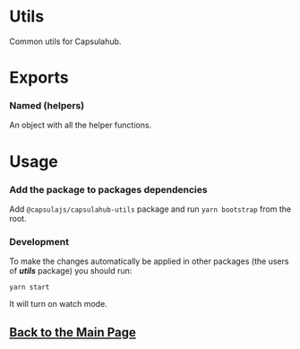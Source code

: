 # Utils

Common utils for Capsulahub.

# Exports

### Named (helpers)

An object with all the helper functions.

# Usage

### Add the package to packages dependencies

Add `@capsulajs/capsulahub-utils` package and run `yarn bootstrap` from the root.

### Development

To make the changes automatically be applied in other packages (the users of **_utils_** package) you should run:

`yarn start`

It will turn on watch mode.

## [Back to the Main Page](../../README.md)
